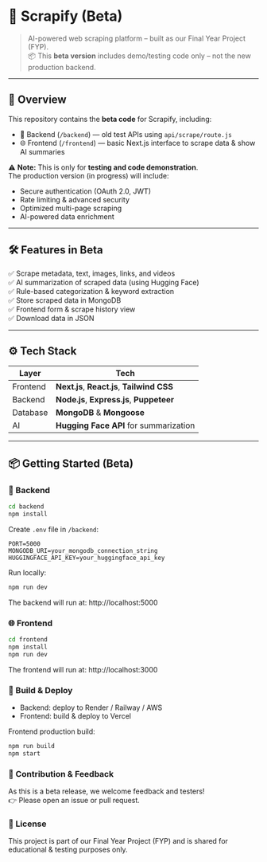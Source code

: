# 🚀 Scrapify (Beta)

> AI-powered web scraping platform – built as our Final Year Project (FYP).  
> 📦 This **beta version** includes demo/testing code only – not the new production backend.

---

## 📂 Overview

This repository contains the **beta code** for Scrapify, including:
- 🧩 Backend (`/backend`) — old test APIs using `api/scrape/route.js`
- 🌐 Frontend (`/frontend`) — basic Next.js interface to scrape data & show AI summaries

⚠ **Note:** This is only for **testing and code demonstration**.  
The production version (in progress) will include:
- Secure authentication (OAuth 2.0, JWT)
- Rate limiting & advanced security
- Optimized multi-page scraping
- AI-powered data enrichment

---

## 🛠 Features in Beta

✅ Scrape metadata, text, images, links, and videos  
✅ AI summarization of scraped data (using Hugging Face)  
✅ Rule-based categorization & keyword extraction  
✅ Store scraped data in MongoDB  
✅ Frontend form & scrape history view  
✅ Download data in JSON

---

## ⚙ Tech Stack

| Layer     | Tech                                                         |
|----------|---------------------------------------------------------------|
| Frontend | **Next.js**, **React.js**, **Tailwind CSS**                   |
| Backend  | **Node.js**, **Express.js**, **Puppeteer**                    |
| Database | **MongoDB** & **Mongoose**                                    |
| AI       | **Hugging Face API** for summarization                        |

---

## 📦 Getting Started (Beta)

### 🔧 Backend

```bash
cd backend
npm install
```

Create `.env` file in `/backend`:

```env
PORT=5000
MONGODB_URI=your_mongodb_connection_string
HUGGINGFACE_API_KEY=your_huggingface_api_key
```

Run locally:

```bash
npm run dev
```

The backend will run at: http://localhost:5000

### 🌐 Frontend

```bash
cd frontend
npm install
npm run dev
```

The frontend will run at: http://localhost:3000

### 🚀 Build & Deploy

- Backend: deploy to Render / Railway / AWS
- Frontend: build & deploy to Vercel

Frontend production build:

```bash
npm run build
npm start
```

### 🤝 Contribution & Feedback

As this is a beta release, we welcome feedback and testers!  
👉 Please open an issue or pull request.

### 📄 License

This project is part of our Final Year Project (FYP) and is shared for educational & testing purposes only.

